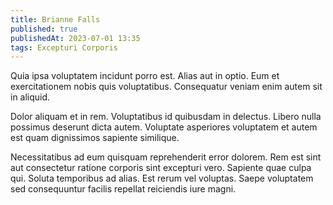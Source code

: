 ```yaml
---
title: Brianne Falls
published: true
publishedAt: 2023-07-01 13:35
tags: Excepturi Corporis
---
```


Quia ipsa voluptatem incidunt porro est. Alias aut in optio. Eum et exercitationem nobis quis voluptatibus. Consequatur veniam enim autem sit in aliquid.

Dolor aliquam et in rem. Voluptatibus id quibusdam in delectus. Libero nulla possimus deserunt dicta autem. Voluptate asperiores voluptatem et autem est quam dignissimos sapiente similique.

Necessitatibus ad eum quisquam reprehenderit error dolorem. Rem est sint aut consectetur ratione corporis sint excepturi vero. Sapiente quae culpa qui. Soluta temporibus ad alias. Est rerum vel voluptas. Saepe voluptatem sed consequuntur facilis repellat reiciendis iure magni.